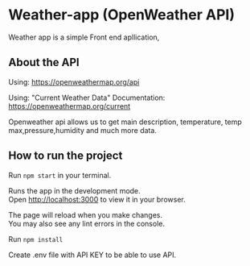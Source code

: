 # Weather-app (OpenWeather API)

Weather app is a simple Front end apllication,

## About the API

Using: https://openweathermap.org/api

Using: "Current Weather Data"
Documentation: https://openweathermap.org/current

Openweather api allows us to get main description, temperature, temp max,pressure,humidity and much more data.

## How to run the project

Run `npm start` in your terminal.

Runs the app in the development mode.\
Open [http://localhost:3000](http://localhost:3000) to view it in your browser.

The page will reload when you make changes.\
You may also see any lint errors in the console.

Run `npm install`

Create .env file with API KEY to be able to use API.

##
